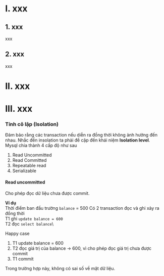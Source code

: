 # I. xxx

## 1. xxx
xxx

## 2. xxx
xxx

# II. xxx

# III. xxx



### Tính cô lập (Isolation)
Đảm bảo rằng các transaction nếu diễn ra đồng thời không ảnh hưởng đến nhau.
Nhắc đến insolation ta phải đề cập đến khái niệm **Isolation level**. Mysql chia thành 4 cấp độ như sau

1. Read Uncommitted
2. Read Committed
3. Repeatable read
4. Serializable

#### Read uncommitted
Cho phép đọc dữ liệu chưa được commit.

**Ví dụ**\
Thời điểm ban đầu trường `balance` = 500
Có 2 transaction đọc và ghi xảy ra đồng thời\
T1 ghi `update balance = 600`\
T2 đọc `select balance`\

Happy case
1. T1 update balance = 600
2. T2 đọc giá trị của balance -> 600, vì cho phép đọc giá trị chưa được commit
3. T1 commit

Trong trường hợp này, không có sai số về mặt dữ liệu.

